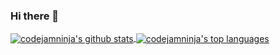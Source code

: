 ### Hi there 👋

<div display="flex" justify-content="center">
  <div>
    <a href="https://github.com/codejamninja">
      <img alt="codejamninja's github stats" align="center" src="https://github-readme-stats.vercel.app/api?username=codejamninja&show_icons=true&theme=light" />
    </a>
    <a href="https://github.com/codejamninja">
      <img alt="codejamninja's top languages" align="center" src="https://github-readme-stats.vercel.app/api/top-langs?username=codejamninja&show_icons=true&theme=light" />
    </a>
  </div>
</div>

